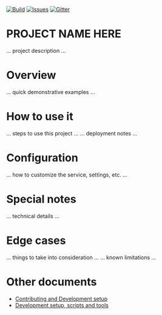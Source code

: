 [![Build][build-badge]][build-url]
[![Issues][issues-badge]][issues-url]
[![Gitter][gitter-badge]][gitter-url]

PROJECT NAME HERE
=================

... project description ...

Overview
========

... quick demonstrative examples ...

How to use it
=============

... steps to use this project ...
... deployment notes ...

Configuration
=============

... how to customize the service, settings, etc. ...

Special notes
=============

... technical details ...

Edge cases
==========

... things to take into consideration ...
... known limitations ...

Other documents
===============

* [Contributing and Development setup](CONTRIBUTING.md)
* [Development setup, scripts and tools](DEVELOPMENT.md)

[build-badge]: https://img.shields.io/travis/Azure/device-telemetry-java.svg
[build-url]: https://travis-ci.org/Azure/device-telemetry-java
[issues-badge]: https://img.shields.io/github/issues/azure/device-telemetry-java.svg
[issues-url]: https://github.com/azure/device-telemetry-java/issues
[gitter-badge]: https://img.shields.io/gitter/room/azure/iot-pcs.js.svg
[gitter-url]: https://gitter.im/azure/iot-pcs
